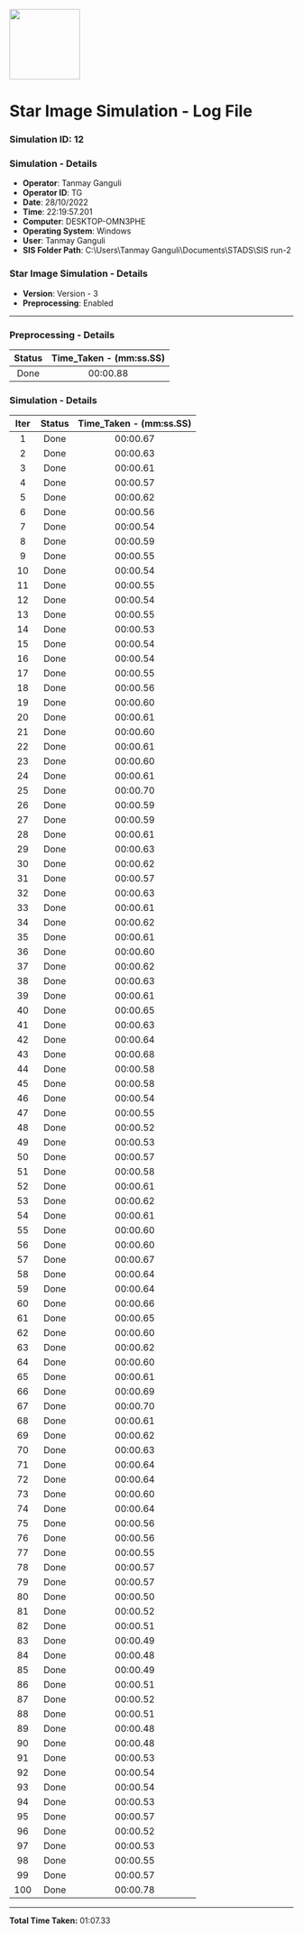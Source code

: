 [<img src="https://www.aero.iitb.ac.in/satlab/images/IITBSSP2019.png" width="125"/>](image.png)

# Star Image Simulation - Log File

### Simulation ID: 12

### Simulation - Details
* **Operator**: Tanmay Ganguli
* **Operator ID**: TG
* **Date**: 28/10/2022
* **Time**: 22:19:57.201
* **Computer**: DESKTOP-OMN3PHE
* **Operating System**: Windows
* **User**: Tanmay Ganguli
* **SIS Folder Path**: C:\Users\Tanmay Ganguli\Documents\STADS\SIS run-2

### Star Image Simulation - Details
* **Version**: Version - 3
* **Preprocessing**: Enabled

---

### Preprocessing - Details

|Status|Time_Taken - (mm:ss.SS)
|:---:|:---:|
|Done|00:00.88|

### Simulation - Details

|Iter|Status|Time_Taken - (mm:ss.SS)|
|:---:|:---:|:---:|
|1|Done|00:00.67|
|2|Done|00:00.63|
|3|Done|00:00.61|
|4|Done|00:00.57|
|5|Done|00:00.62|
|6|Done|00:00.56|
|7|Done|00:00.54|
|8|Done|00:00.59|
|9|Done|00:00.55|
|10|Done|00:00.54|
|11|Done|00:00.55|
|12|Done|00:00.54|
|13|Done|00:00.55|
|14|Done|00:00.53|
|15|Done|00:00.54|
|16|Done|00:00.54|
|17|Done|00:00.55|
|18|Done|00:00.56|
|19|Done|00:00.60|
|20|Done|00:00.61|
|21|Done|00:00.60|
|22|Done|00:00.61|
|23|Done|00:00.60|
|24|Done|00:00.61|
|25|Done|00:00.70|
|26|Done|00:00.59|
|27|Done|00:00.59|
|28|Done|00:00.61|
|29|Done|00:00.63|
|30|Done|00:00.62|
|31|Done|00:00.57|
|32|Done|00:00.63|
|33|Done|00:00.61|
|34|Done|00:00.62|
|35|Done|00:00.61|
|36|Done|00:00.60|
|37|Done|00:00.62|
|38|Done|00:00.63|
|39|Done|00:00.61|
|40|Done|00:00.65|
|41|Done|00:00.63|
|42|Done|00:00.64|
|43|Done|00:00.68|
|44|Done|00:00.58|
|45|Done|00:00.58|
|46|Done|00:00.54|
|47|Done|00:00.55|
|48|Done|00:00.52|
|49|Done|00:00.53|
|50|Done|00:00.57|
|51|Done|00:00.58|
|52|Done|00:00.61|
|53|Done|00:00.62|
|54|Done|00:00.61|
|55|Done|00:00.60|
|56|Done|00:00.60|
|57|Done|00:00.67|
|58|Done|00:00.64|
|59|Done|00:00.64|
|60|Done|00:00.66|
|61|Done|00:00.65|
|62|Done|00:00.60|
|63|Done|00:00.62|
|64|Done|00:00.60|
|65|Done|00:00.61|
|66|Done|00:00.69|
|67|Done|00:00.70|
|68|Done|00:00.61|
|69|Done|00:00.62|
|70|Done|00:00.63|
|71|Done|00:00.64|
|72|Done|00:00.64|
|73|Done|00:00.60|
|74|Done|00:00.64|
|75|Done|00:00.56|
|76|Done|00:00.56|
|77|Done|00:00.55|
|78|Done|00:00.57|
|79|Done|00:00.57|
|80|Done|00:00.50|
|81|Done|00:00.52|
|82|Done|00:00.51|
|83|Done|00:00.49|
|84|Done|00:00.48|
|85|Done|00:00.49|
|86|Done|00:00.51|
|87|Done|00:00.52|
|88|Done|00:00.51|
|89|Done|00:00.48|
|90|Done|00:00.48|
|91|Done|00:00.53|
|92|Done|00:00.54|
|93|Done|00:00.54|
|94|Done|00:00.53|
|95|Done|00:00.57|
|96|Done|00:00.52|
|97|Done|00:00.53|
|98|Done|00:00.55|
|99|Done|00:00.57|
|100|Done|00:00.78|

---

**Total Time Taken:** 01:07.33
